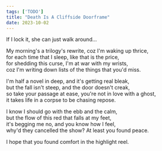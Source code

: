 ```yaml
---
tags: ['TODO']
title: "Death Is A Cliffside Doorframe"
date: 2023-10-02
---
```


If I lock it,
she can just walk around...

My morning's a trilogy's rewrite, coz I'm waking up thrice,  
for each time that I sleep, like that is the price,  
for shedding this curse, I'm at war with my wrists,  
coz I'm writing down lists of the things that you'd miss.

I'm half a novel in deep, and it's getting real bleak,  
but the fall isn't steep, and the door doesn't creak,  
so take your passage at ease, you're not in love with a ghost,  
it takes life in a corpse to be chasing repose.

I know I should go with the ebb and the calm,  
but the flow of this red that falls at my feet,  
it's begging me no, and you know how I feel,  
why'd they cancelled the show? At least you found peace.

I hope that you found comfort in the highlight reel.  
